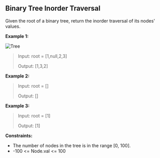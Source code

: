## Binary Tree Inorder Traversal

Given the root of a binary tree, return the inorder traversal of its nodes' values.

**Example 1:**

![Tree](https://assets.leetcode.com/uploads/2020/09/15/inorder_1.jpg)

> Input: root = [1,null,2,3]
>
> Output: [1,3,2]

**Example 2:**

> Input: root = []
>
> Output: []

**Example 3:**

> Input: root = [1]
>
> Output: [1]

**Constraints:**

- The number of nodes in the tree is in the range [0, 100].
- -100 <= Node.val <= 100